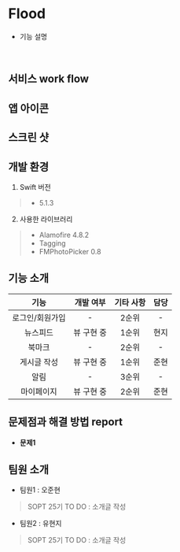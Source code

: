 # Flood
* 기능 설명
> 
<br />

서비스 work flow
---------------

앱 아이콘
------------

스크린 샷
------------

개발 환경
------------
1. Swift 버전
> * 5.1.3
2. 사용한 라이브러리
> * Alamofire 4.8.2
> * Tagging 
> * FMPhotoPicker 0.8

기능 소개
------------
|  <center>기능</center> |  <center>개발 여부</center> |  <center> 기타 사항 </center> | <center> 담당 </center> |
|:--------:|:--------:|:--------:|:--------:|
|<center> 로그인/회원가입 </center> | <center> - </center> |<center> 2순위 </center>|<center> - </center>|
|<center> 뉴스피드 </center> | <center> 뷰 구현 중 </center> |<center> 1순위 </center> |<center> 현지 </center>|
|<center> 북마크 </center> | <center> - </center> |<center> 2순위 </center> |<center> - </center>|
|<center> 게시글 작성 </center> | <center> 뷰 구현 중 </center> |<center> 1순위 </center> |<center> 준현 </center>|
|<center> 알림 </center> | <center> - </center> |<center> 3순위 </center> |<center> - </center>|
|<center> 마이페이지 </center> | <center> 뷰 구현 중 </center> |<center> 2순위 </center> |<center> 준현 </center>|

문제점과 해결 방법 report
------------
* **문제1**

팀원 소개
------------
* 팀원1 : 오준현<br>
> SOPT 25기 
> TO DO : 소개글 작성

* 팀원2 : 유현지<br>
> SOPT 25기 
> TO DO : 소개글 작성
